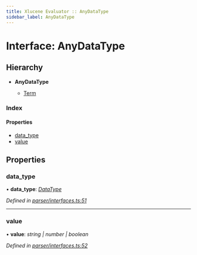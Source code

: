 ```yaml
---
title: Xlucene Evaluator :: AnyDataType
sidebar_label: AnyDataType
---
```


# Interface: AnyDataType

## Hierarchy

* **AnyDataType**

  * [Term](term.md)

### Index

#### Properties

* [data_type](anydatatype.md#data_type)
* [value](anydatatype.md#value)

## Properties

###  data_type

• **data_type**: *[DataType](../overview.md#datatype)*

*Defined in [parser/interfaces.ts:51](https://github.com/terascope/teraslice/blob/7cdb60b1/packages/xlucene-evaluator/src/parser/interfaces.ts#L51)*

___

###  value

• **value**: *string | number | boolean*

*Defined in [parser/interfaces.ts:52](https://github.com/terascope/teraslice/blob/7cdb60b1/packages/xlucene-evaluator/src/parser/interfaces.ts#L52)*
